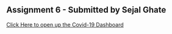 
## Assignment 6  - Submitted by Sejal Ghate


[Click Here to open up the Covid-19 Dashboard](https://sejal-ghate.shinyapps.io/covid19dashboard/)
